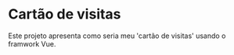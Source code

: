 # Cartão de visitas

Este projeto apresenta como seria meu 'cartão de visitas' usando o framwork Vue.


